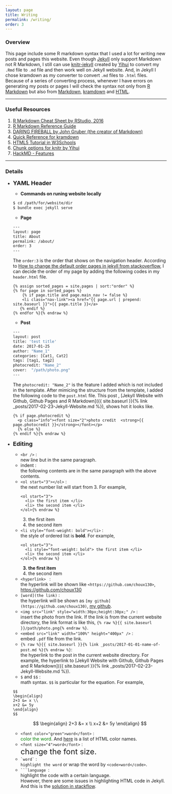 ```yaml
---
layout: page
title: Writing
permalink: /writing/
order: 3
---
```


### Overview
This page include some R markdown syntax that I used a lot for writing new posts and pages this website. Even though [Jekyll](https://jekyllrb.com) only support Markdown not R Markdown, I still can use [knitr-jekyll](https://github.com/yihui/knitr-jekyll) created by [Yihui](https://github.com/yihui) to convert my `.Rmd` file to `.md` file and then work well on Jekyll website. And, in Jekyll I chose kramdown as my converter to convert `.md` files to `.html` files. Because of a series of converting process, whenever I have errors on generating my posts or pages I will check the syntax not only from [R Markdown](http://rmarkdown.rstudio.com) but also from [Markdown](https://daringfireball.net/projects/markdown/), [kramdown](https://kramdown.gettalong.org) and [HTML](http://www.w3schools.com/html/default.asp).

***

### Useful Resources
1. [R Markdown Cheat Sheet by RStudio, 2016](https://www.rstudio.com/wp-content/uploads/2016/03/rmarkdown-cheatsheet-2.0.pdf)
2. [R Markdown Reference Guide](https://www.rstudio.com/wp-content/uploads/2015/03/rmarkdown-reference.pdf)
3. [DARING FIREBALL by John Gruber (the creator of Markdown)](https://daringfireball.net/projects/markdown/)
4. [Quick Reference for kramdown](https://kramdown.gettalong.org/quickref.html)
5. [HTML5 Tutorial in W3Schools](http://www.w3schools.com/html/default.asp)
6. [Chunk options for knitr by Yihui](https://yihui.name/knitr/options/)
7. [HackMD - Features](https://hackmd.io/features#share-notes)
***

### Details
* **<font size="4">YAML Header</font>**
  * <b>Commands on runing website locally</b>
  ```Bash
  $ cd /path/for/website/dir
  $ bundle exec jekyll serve
  ```
  * <b>Page</b>
  ```Bash
  ---
  layout: page
  title: About
  permalink: /about/
  order: 3
  ---
  ```
  The `order:3` is the order that shows on the navigation header. According to [How to change the default order pages in jekyll from stackoverflow](http://stackoverflow.com/questions/13266369/how-to-change-the-default-order-pages-in-jekyll), I can decide the order of my page by adding the following codes in my `header.html` file.
  ```html{% raw %}
  {% assign sorted_pages = site.pages | sort:"order" %}
  {% for page in sorted_pages %}
      {% if page.title and page.main_nav != false %}
      <li class="nav-link"><a href="{{ page.url | prepend: site.baseurl }}">{{ page.title }}</a>
     {% endif %}
  {% endfor %}{% endraw %}
  ```

  * <b>Post</b>
  ```Bash
  ---
  layout: post
  title: 'test title'
  date: 2017-01-25
  author: "Name_1"
  categories: [Cat1, Cat2]
  tags: [tag1, tag2]
  photocredit: "Name_2"
  cover:  "/path/photo.png"
  ---
  ```
  The `photocredit: "Name_2"` is the feature I added which is not included in the template. After mimicing the structure from the template, I added the following code to the `post.html` file. This post , [Jekyll Website with Github, Github Pages and R Markdown]({{ site.baseurl }}{% link _posts/2017-02-23-Jekyll-Website.md %}), shows hot it looks like.
  ```html{% raw %}
  {% if page.photocredit %}
    <p class="info"><font size="2">photo credit  <strong>{{ page.photocredit }}</strong></font></p>
    {% else %}
  {% endif %}{% endraw %}
  ```

* **<font size="4">Editing</font>**
  * `<br />` : <br />
    new line but in the same paragraph.
  * indent : <br />
    the following contents are in the same paragraph with the above contents.
  * `<ol start="3"></ol>` : <br />
    the next number list will start from 3. For example,
    ```html{% raw %}
    <ol start="3">
      <li> the first item </li>
      <li> the second item </li>
    </ol>{% endraw %}
    ```
    <ol start="3">
      <li> the first item </li>
      <li> the second item </li>
    </ol>
  * `<li style="font-weight: bold"></li>` : <br />
    the style of ordered list is **bold**. For example,
    ```html{% raw %}
    <ol start="3">
      <li style="font-weight: bold"> the first item </li>
      <li> the second item </li>
    </ol>{% endraw %}
    ```
    <ol start="3">
      <li style="font-weight: bold"> the first item </li>
      <li> the second item </li>
    </ol>
  * `<hyperlink> ` : <br />
    the hyperlink will be shown like `<https://github.com/choux130>`, <https://github.com/choux130>
  * `[word](the link)` : <br />
    the hyperlink will be shown as `[my github](https://github.com/choux130)`, [my github](https://github.com/choux130).
  * `<img src="link" style="width:30px;height:30px;" />` : <br />
  insert the photo from the link. If the link is from the current website directory, the link format is like this, `{% raw %}{{ site.baseurl }}/path/photo.png{% endraw %}`.
  * `<embed src="link" width="100%" height="400px" />` : <br />
  embed `.pdf` file from the link. <br />
  * `{% raw %}{{ site.baseurl }}{% link _posts/2017-01-01-name-of-post.md %}{% endraw %}`: <br />
    the hyperlink to the post in the current website directory. For example, the hyperlink to [Jekyll Website with Github, Github Pages and R Markdown]({{ site.baseurl }}{% link _posts/2017-02-23-Jekyll-Website.md %}).
  * `$` and `$$` : <br />
  math syntax. `$$` is particular for the equation. For example,
  ```
  $$
  \begin{align}
  2+3 &= x \\
  x+2 &= 5y
  \end{align}
  $$
  ```
  $$
  \begin{align}
  2+3 &= x \\
  x+2 &= 5y
  \end{align}
  $$
  * `<font color="green">word</font>` : <br /> <font color="green">color the word</font>. And [here](https://www.w3schools.com/colors/colors_names.asp) is a list of HTML color names.
  * `<font size="4">word</font>` : <br />
    <font size="5">change the font size.</font>
  * `` `word` `` : <br />
    `highlight the word` or wrap the word by `<code>word</code>`.
  * <code>```language </code>: <br />
    highlight the code with a certain language. <br />
  However, there are some issues in highlighting HTML code in Jekyll. And this is the [solution in stackflow](http://stackoverflow.com/questions/20568396/how-to-use-jekyll-code-in-inline-code-highlighting).
